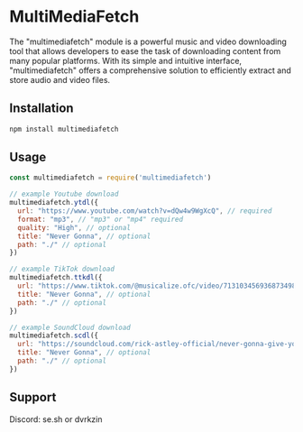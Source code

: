 # MultiMediaFetch
The "multimediafetch" module is a powerful music and video downloading tool that allows developers to ease the task of downloading content from many popular platforms. With its simple and intuitive interface, "multimediafetch" offers a comprehensive solution to efficiently extract and store audio and video files.

## Installation
```bash
npm install multimediafetch
```

## Usage
```js
const multimediafetch = require('multimediafetch')

// example Youtube download
multimediafetch.ytdl({
  url: "https://www.youtube.com/watch?v=dQw4w9WgXcQ", // required
  format: "mp3", // "mp3" or "mp4" required
  quality: "High", // optional
  title: "Never Gonna", // optional 
  path: "./" // optional
})

// example TikTok download
multimediafetch.ttkdl({
  url: "https://www.tiktok.com/@musicalize.ofc/video/7131034569368734982?is_from_webapp=1&sender_device=pc&web_id=7242139675170981381", // required
  title: "Never Gonna", // optional 
  path: "./" // optional
})

// example SoundCloud download
multimediafetch.scdl({
  url: "https://soundcloud.com/rick-astley-official/never-gonna-give-you-up-4", // required
  title: "Never Gonna", // optional 
  path: "./" // optional
})
```

## Support
Discord: se.sh or dvrkzin
